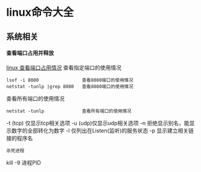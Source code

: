 # linux命令大全
## 系统相关
#### 查看端口占用并释放
[linux 查看端口占用情况](https://www.cnblogs.com/wangtao1993/p/6144183.html)
查看指定端口的使用情况
```
lsof -i 8080				查看8080端口的使用情况
netstat -tunlp |grep 8080	查看8080端口的使用情况
```
查看所有端口的使用情况
```
netstat -tunlp				查看所有端口的使用情况
```
-t (tcp) 仅显示tcp相关选项
         -u (udp)仅显示udp相关选项
         -n 拒绝显示别名，能显示数字的全部转化为数字
         -l 仅列出在Listen(监听)的服务状态
         -p 显示建立相关链接的程序名
```
杀死进程
```
kill -9 进程PID
```
